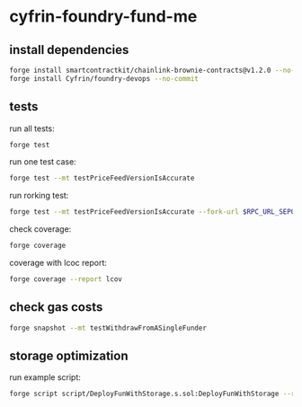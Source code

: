 # cyfrin-foundry-fund-me

## install dependencies

```zsh
forge install smartcontractkit/chainlink-brownie-contracts@v1.2.0 --no-commit
forge install Cyfrin/foundry-devops --no-commit
```

## tests

run all tests:

```zsh
forge test
```

run one test case:

```zsh
forge test --mt testPriceFeedVersionIsAccurate
```

run rorking test:

```zsh
forge test --mt testPriceFeedVersionIsAccurate --fork-url $RPC_URL_SEPOLIA
```

check coverage:

```zsh
forge coverage
```

coverage with lcoc report:

```zsh
forge coverage --report lcov
```

## check gas costs

```zsh
forge snapshot --mt testWithdrawFromASingleFunder
```

## storage optimization

run example script:

```zsh
forge script script/DeployFunWithStorage.s.sol:DeployFunWithStorage --rpc-url $RPC_URL --account anvilPrivateKey0 --sender $(cast wallet address --account anvilPrivateKey0) --broadcast -vvvv
```
